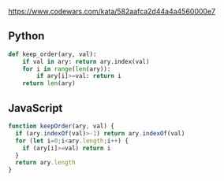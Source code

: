 https://www.codewars.com/kata/582aafca2d44a4a4560000e7

## Python
```python
def keep_order(ary, val):
    if val in ary: return ary.index(val)
    for i in range(len(ary)):
        if ary[i]>=val: return i
    return len(ary)
```

## JavaScript
```js
function keepOrder(ary, val) {
  if (ary.indexOf(val)>-1) return ary.indexOf(val)
  for (let i=0;i<ary.length;i++) {
    if (ary[i]>=val) return i
  }
  return ary.length
}
```